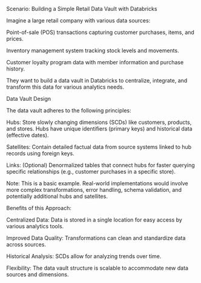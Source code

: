 Scenario: Building a Simple Retail Data Vault with Databricks

Imagine a large retail company with various data sources:

Point-of-sale (POS) transactions capturing customer purchases, items, and prices.

Inventory management system tracking stock levels and movements.

Customer loyalty program data with member information and purchase history.

They want to build a data vault in Databricks to centralize, integrate, and transform this data for various analytics needs.

Data Vault Design

The data vault adheres to the following principles:

Hubs: Store slowly changing dimensions (SCDs) like customers, products, and stores. Hubs have unique identifiers (primary keys) and historical data (effective dates).

Satellites: Contain detailed factual data from source systems linked to hub records using foreign keys.

Links: (Optional) Denormalized tables that connect hubs for faster querying specific relationships (e.g., customer purchases in a specific store).



Note: This is a basic example. Real-world implementations would involve more complex transformations, error handling, schema validation, and potentially additional hubs and satellites.



Benefits of this Approach:

Centralized Data: Data is stored in a single location for easy access by various analytics tools.

Improved Data Quality: Transformations can clean and standardize data across sources.



Historical Analysis: SCDs allow for analyzing trends over time.

Flexibility: The data vault structure is scalable to accommodate new data sources and dimensions.
